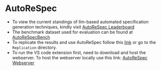 # AutoReSpec

- To view the current standings of llm-based automated specification generation techniques, kindly visit  [AutoReSpec Leaderboard](https://autorespec.github.io/AutoReSpecLeaderboard/)
- The benchmark dataset used for evaluation can be found at [AutoReSpecBench](https://github.com/autorespec/AutoReSpec/tree/main/AutoReSpecBench)
- To replicate the results and use AutoReSpec follow this [link](https://github.com/autorespec/AutoReSpec/tree/main/Replication) or go to the ```Replication``` directory.
- To run the VS code extension first, need to download and host the webserver. To host the webserver locally use this link: [AutoReSpec Webserver](https://github.com/autorespec/AutoReSpec/tree/main/Webserver)
